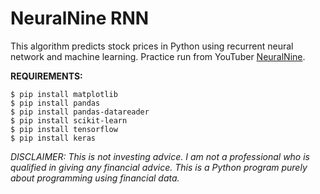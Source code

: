 # NeuralNine RNN
This algorithm predicts stock prices in Python using recurrent neural network and machine learning. Practice run from YouTuber <a href="https://www.youtube.com/watch?v=PuZY9q-aKLw">NeuralNine</a>.

<b>REQUIREMENTS:</b>

<pre>
<code>$ pip install matplotlib
$ pip install pandas
$ pip install pandas-datareader
$ pip install scikit-learn
$ pip install tensorflow
$ pip install keras</code>
</pre>

<i>DISCLAIMER: This is not investing advice. I am not a professional who is qualified in giving any financial advice. This is a Python program purely about programming using financial data.</i>
